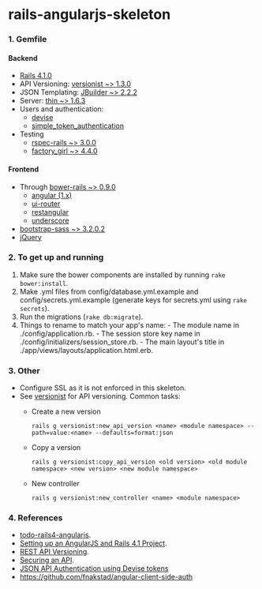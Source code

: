 rails-angularjs-skeleton
========================

### 1. Gemfile
#### Backend
  * [Rails 4.1.0](https://rubygems.org/gems/rails)
  * API Versioning: [versionist ~> 1.3.0](https://rubygems.org/gems/versionist)
  * JSON Templating: [JBuilder ~> 2.2.2](https://github.com/rails/jbuilder)
  * Server: [thin ~> 1.6.3](https://rubygems.org/gems/thin)
  * Users and authentication:
    - [devise](https://rubygems.org/gems/devise)
    - [simple_token_authentication](https://rubygems.org/gems/simple_token_authentication)
  * Testing
    - [rspec-rails ~> 3.0.0](https://rubygems.org/gems/rspec-rails)
    - [factory_girl ~> 4.4.0](https://rubygems.org/gems/factory_girl)

#### Frontend
  * Through [bower-rails ~> 0.9.0](https://rubygems.org/gems/bower-rails)
    - [angular (1.x)](https://github.com/angular/angular.js)
    - [ui-router](https://github.com/angular-ui/ui-router)
    - [restangular](https://github.com/mgonto/restangular)
    - [underscore](https://github.com/jashkenas/underscore)
  * [bootstrap-sass ~> 3.2.0.2](https://rubygems.org/gems/bootstrap-sass)
  * [jQuery](https://rubygems.org/gems/jquery-rails)

### 2. To get up and running
  1. Make sure the bower components are installed by running `rake bower:install`.
  2. Make .yml files from config/database.yml.example and config/secrets.yml.example (generate keys for secrets.yml using `rake secrets`).
  3. Run the migrations (`rake db:migrate`).
  4. Things to rename to match your app's name:
    - The module name in ./config/application.rb.
    - The session store key name in ./config/initializers/session_store.rb.
    - The main layout's title in ./app/views/layouts/application.html.erb.

### 3. Other
  * Configure SSL as it is not enforced in this skeleton.
  * See [versionist](https://github.com/bploetz/versionist) for API versioning. Common tasks:
    - Create a new version

      `rails g versionist:new_api_version <name> <module namespace> --path=value:<name> --defaults=format:json`
    - Copy a version

      `rails g versionist:copy_api_version <old version> <old module namespace> <new version> <new module namespace>`
    - New controller

      `rails g versionist:new_controller <name> <module namespace>`

### 4. References
  * [todo-rails4-angularjs](https://github.com/mkwiatkowski/todo-rails4-angularjs).
  * [Setting up an AngularJS and Rails 4.1 Project](http://start.jcolemorrison.com/setting-up-an-angularjs-and-rails-4-1-project/).
  * [REST API Versioning](http://railscasts.com/episodes/350-rest-api-versioning).
  * [Securing an API](http://railscasts.com/episodes/352-securing-an-api).
  * [JSON API Authentication using Devise tokens](http://provoost.tumblr.com/post/80873086965/json-api-authentication-using-devise-tokens)
  * https://github.com/fnakstad/angular-client-side-auth

